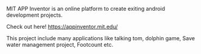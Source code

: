 MIT APP Inventor is an online platform to create exiting android development projects.

Check out here! https://appinventor.mit.edu/

This project include many applications like talking tom, dolphin game, Save water management project, Footcount etc.
